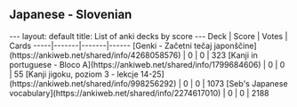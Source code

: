 <h2>Japanese  -  Slovenian</h2>
---
layout: default
title: List of anki decks by score
---
Deck | Score | Votes | Cards
-----|-------|-------|------
[Genki - Začetni tečaj japonščine](https://ankiweb.net/shared/info/4268058576) | 0 | 0 | 323
[Kanji in portuguese - Bloco A](https://ankiweb.net/shared/info/1799684606) | 0 | 0 | 55
[Kanji jigoku, poziom 3 - lekcje 14-25](https://ankiweb.net/shared/info/998256292) | 0 | 0 | 1073
[Seb's Japanese vocabulary](https://ankiweb.net/shared/info/2274617010) | 0 | 0 | 2188
